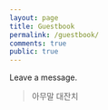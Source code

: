 ```yaml
---
layout: page
title: Guestbook
permalink: /guestbook/
comments: true
public: true
---
```


Leave a message.

> 아무말 대잔치
